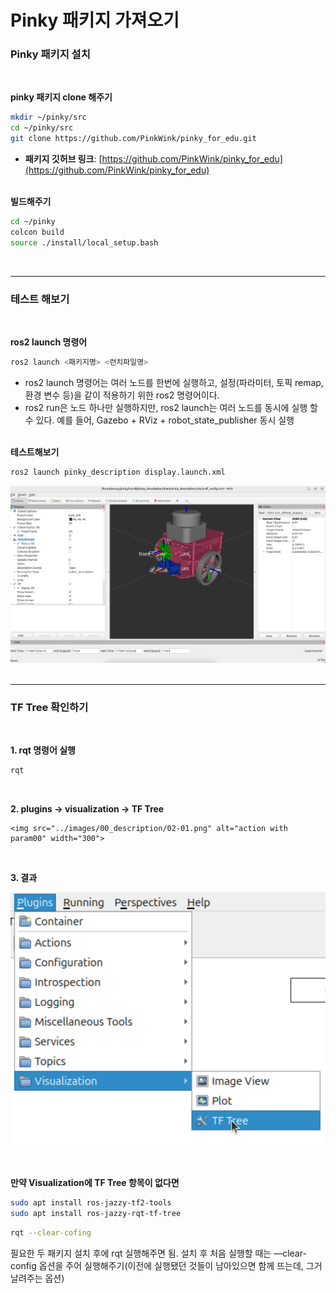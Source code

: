# Pinky 패키지 가져오기

### Pinky 패키지 설치
<br>

**pinky 패키지 clone 해주기**

```bash
mkdir ~/pinky/src
cd ~/pinky/src
git clone https://github.com/PinkWink/pinky_for_edu.git
```

- **패키지 깃허브 링크**: [https://github.com/PinkWink/pinky_for_edu](https://github.com/PinkWink/pinky_for_edu)
<br><br>

**빌드해주기**

```bash
cd ~/pinky
colcon build
source ./install/local_setup.bash
```
<br>

---

### 테스트 해보기
<br>

**ros2 launch 명령어**

```bash
ros2 launch <패키지명> <런치파일명>
```

- ros2 launch 명령어는 여러 노드를 한번에 실행하고, 설정(파라미터, 토픽 remap, 환경 변수 등)을 같이 적용하기 위한 ros2 명령어이다.
- ros2 run은 노드 하나만 실행하지만, ros2 launch는 여러 노드를 동시에 실행 할 수 있다. 예를 들어, Gazebo + RViz + robot_state_publisher 동시 실행
<br><br>

**테스트해보기**

```bash
ros2 launch pinky_description display.launch.xml
```

<img src="../images/00_description/02-00.png" alt="action with param00">
<br><br>

---

### TF Tree 확인하기
<br>


**1. rqt 명령어 실행**
    
```bash
rqt
```
<br>

**2. plugins → visualization → TF Tree**
    
    <img src="../images/00_description/02-01.png" alt="action with param00" width="300">
<br>
    
**3. 결과**
    
<img src="../images/00_description/02-02.png" alt="action with param00">
<br><br><br> 

**만약 Visualization에 TF Tree 항목이 없다면**

```bash
sudo apt install ros-jazzy-tf2-tools
sudo apt install ros-jazzy-rqt-tf-tree
```

```bash
rqt --clear-cofing
```

필요한 두 패키지 설치 후에 rqt 실행해주면 됨. 설치 후 처음 실행할 때는 —clear-config 옵션을 주어 실행해주기(이전에 실행됐던 것들이 남아있으면 함께 뜨는데, 그거 날려주는 옵션)